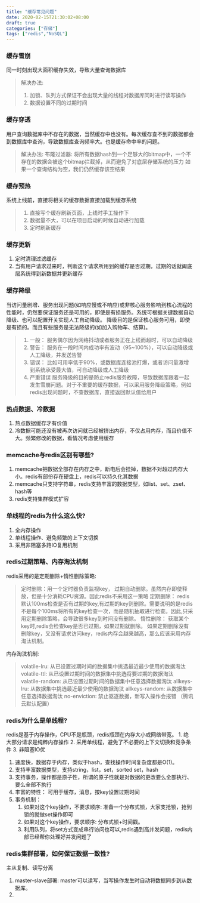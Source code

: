 ```yaml
---
title: "缓存常见问题"
date: 2020-02-15T21:30:02+08:00
draft: true
categories: ["存储"]
tags: ["redis","NoSQL"]
---
```



### 缓存雪崩
同一时刻出现大面积缓存失效，导致大量查询数据库
> 解决办法:
> 1. 加锁、队列方式保证不会出现大量的线程对数据库同时进行读写操作
> 2. 数据设置不同的过期时间

### 缓存穿透
用户查询数据库中不存在的数据，当然缓存中也没有。每次缓存查不到的数据都会到数据库中查询，导致数据库查询频率大。也是缓存命中率的问题。
> 解决办法:
> 布隆过滤器: 将所有数据hash到一个足够大的bitmap中，一个不存在的数据会被这个bitmap拦截掉，从而避免了对底层存储系统的压力
> 如果一个查询结构为空，我们仍然缓存该空结果


### 缓存预热
系统上线前，直接将相关的缓存数据直接加载到缓存系统
> 1. 直接写个缓存刷新页面，上线时手工操作下
> 2. 数据量不大，可以在项目启动的时候自动进行加载
> 3. 定时刷新缓存

### 缓存更新
1. 定时清理过滤缓存
2. 当有用户请求过来时，判断这个请求所用到的缓存是否过期，过期的话就阖底层系统得到新数据并更新缓存

### 缓存降级
当访问量剧增、服务出现问题(如响应慢或不响应)或非核心服务影响到核心流程的性能时，仍然要保证服务还是可用的，即使是有损服务。系统可根据关键数据自动降级、也可以配置开关实现人工自动降级。
降级目的是保证核心服务可用，即使是有损的。而且有些服务是无法降级的(如加入购物车、结算)。
> 1. 一般： 服务偶尔因为网络抖动或者服务正在上线而超时，可以自动降级
> 2. 警告： 服务在一段时间内成功率有波动（95~100%），可以自动降级或人工降级，并发送告警
> 3. 错误： 比如可用率低于90%，或数据库连接池打爆，或者访问量激增到系统承受最大值，可自动降级或人工降级
> 4. 严重错误
> 服务降级的目的是防止redis服务故障，导致数据库跟着一起发生雪崩问题。对于不重要的缓存数据，可以采用服务降级策略，例如redis出现问题时，不查数据库，直接返回默认值给用户

### 热点数据、冷数据
1. 热点数据缓存才有价值
2. 冷数据可能还没有被再次访问就已经被挤出内存，不仅占用内存，而且价值不大。频繁修改的数据，看情况考虑使用缓存


### memcache与redis区别有哪些?
1. memcache把数据全部存在内存之中，断电后会挂掉，数据不对超过内存大小。redis有部份存在硬盘上，redis可以持久化其数据
2. memcache只支持字符串，redis支持丰富的数据类型，如list、set、zset、hash等
3. redis支持集群模式扩容


### 单线程的redis为什么这么快?
1. 全内存操作
2. 单线程操作、避免频繁的上下文切换
3. 采用非阻塞多路IO复用机制



### redis过期策略、内存淘汰机制
redis采用的是定期删除+惰性删除策略:
> 定时删除：用一个定时器负责监视key， 过期自动删除。虽然内存即使释放，但是十分消耗CPU资源。因此redis不采用这一策略
> 定期删除： redis默认100ms检查是否有过期的key,有过期的key则删除。需要说明的是redis不是每个100ms将所有的key检查一次，而是随机抽取进行检查。因此,只采用定期删除策略，会导致很多key到时间没有删除。
> 惰性删除： 获取某个key时,redis会检查key是否已过期，如果过期就删除。
> 如果定期删除没有删除key，又没有请求访问key，redis内存会越来越高，那么应该采用内存淘汰机制。

内存淘汰机制:
> volatile-lru: 从已设置过期时间的数据集中挑选最近最少使用的数据淘汰
> volatile-ttl: 从已设置过期时间的数据集中挑选将要过期的数据淘汰
> valatile-random: 从已设置过期时间的数据集中任意选择数据淘汰
> allkeys-lru: 从数据集中挑选最近最少使用的数据淘汰
> allkeys-random: 从数据集中任意选择数据淘汰
> no-enviction: 禁止驱逐数据，新写入操作会报错 （腾讯云默认配置）


### redis为什么是单线程?
redis是基于内存操作，CPU不是瓶颈，redis瓶颈在内存大小或网络带宽。
    1. 绝大部分请求是纯粹内存操作
    2. 采用单线程，避免了不必要的上下文切换和竞争条件
    3. 非阻塞IO优
    
 1. 速度快，数据存于内存，类似于hash，查找操作时间复杂度都是O(1)。
 2.  支持丰富数据类型，支持string，list，set，sorted set，hash
 3.  支持事务，操作都是原子性，所谓的原子性就是对数据的更改要么全部执行、要么全部不执行
 4. 丰富的特性： 可用于缓存，消息，按key设置过期时间
 5. 事务机制：
     1.  如果对这个key操作，不要求顺序: 准备一个分布式锁，大家支抢锁，抢到锁的就做set操作即可
     2.  如果对这个key操作，要求顺序: 分布式锁+时间戳。
     3.  利用队列，将set方式变成串行访问也可以,redis遇到高并发问题，redis内部已经帮你处理好并发问题了


### redis集群部署，如何保证数据一致性?
主从复制、读写分离
1. master-slave部署: master可以读写，当写操作发生时自动将数据同步到从数据库。
2. 









